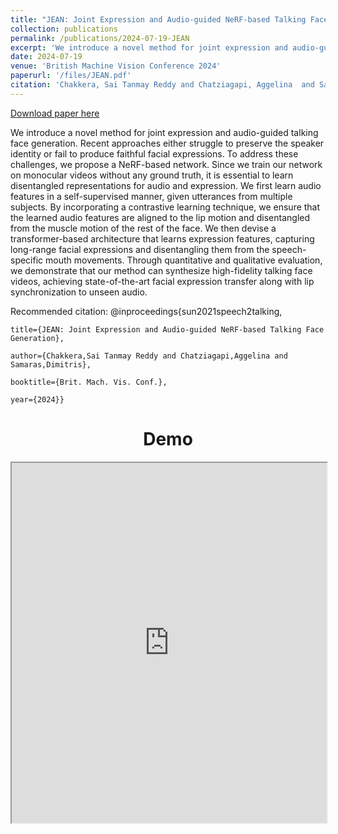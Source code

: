 ```yaml
---
title: "JEAN: Joint Expression and Audio-guided NeRF-based Talking Face Generation"
collection: publications
permalink: /publications/2024-07-19-JEAN
excerpt: 'We introduce a novel method for joint expression and audio-guided talking face generation. Recent approaches either struggle to preserve the speaker identity or fail to produce faithful facial expressions. To address these challenges, we propose a NeRF-based network. Since we train our network on monocular videos without any ground truth, it is essential to learn disentangled representations for audio and expression. We first learn audio features in a self-supervised manner, given utterances from multiple subjects. By incorporating a contrastive learning technique, we ensure that the learned audio features are aligned to the lip motion and disentangled from the muscle motion of the rest of the face. We then devise a transformer-based architecture that learns expression features, capturing long-range facial expressions and disentangling them from the speech-specific mouth movements. Through quantitative and qualitative evaluation, we demonstrate that our method can synthesize high-fidelity talking face videos, achieving state-of-the-art facial expression transfer along with lip synchronization to unseen audio.'
date: 2024-07-19
venue: 'British Machine Vision Conference 2024'
paperurl: '/files/JEAN.pdf'
citation: 'Chakkera, Sai Tanmay Reddy and Chatziagapi, Aggelina  and Samaras, Dimitris (2024). "JEAN: Joint Expression and Audio-guided NeRF-based Talking Face Generation" <i>British Machine Vision Conference</i>'
---
```


<a href='http://academicpages.github.io/files/JEAN.pdf'>Download paper here</a>

We introduce a novel method for joint expression and audio-guided talking face generation. Recent approaches either struggle to preserve the speaker identity or fail to produce faithful facial expressions. To address these challenges, we propose a NeRF-based network. Since we train our network on monocular videos without any ground truth, it is essential to learn disentangled representations for audio and expression. We first learn audio features in a self-supervised manner, given utterances from multiple subjects. By incorporating a contrastive learning technique, we ensure that the learned audio features are aligned to the lip motion and disentangled from the muscle motion of the rest of the face. We then devise a transformer-based architecture that learns expression features, capturing long-range facial expressions and disentangling them from the speech-specific mouth movements. Through quantitative and qualitative evaluation, we demonstrate that our method can synthesize high-fidelity talking face videos, achieving state-of-the-art facial expression transfer along with lip synchronization to unseen audio.

Recommended citation: @inproceedings{sun2021speech2talking, 

    title={JEAN: Joint Expression and Audio-guided NeRF-based Talking Face Generation}, 

    author={Chakkera,Sai Tanmay Reddy and Chatziagapi,Aggelina and Samaras,Dimitris}, 

    booktitle={Brit. Mach. Vis. Conf.}, 

    year={2024}}


<center><h1>Demo</h1></center>
<td align=center width=1024px>
    <iframe style="width: 100%; min-height: 576px"
        src="https://www.youtube.com/embed/iTlW1HyxFDQ">
    </iframe>
</td>